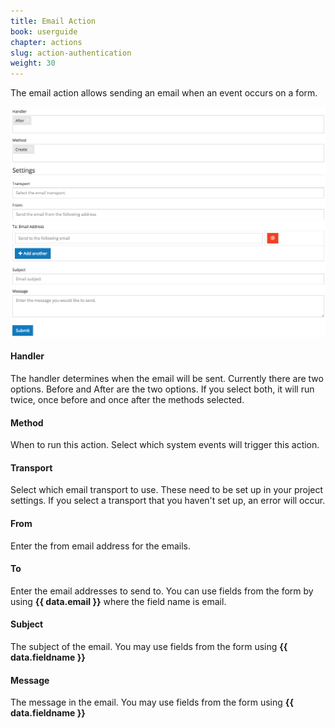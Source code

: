 ```yaml
---
title: Email Action
book: userguide
chapter: actions
slug: action-authentication
weight: 30
---
```

<p>The email action allows sending an email when an event occurs on a form.</p>
<img src="/assets/img/action-email.png">
<h4>Handler</h4>
<p>The handler determines when the email will be sent. Currently there are two options. Before and After are the two options. If you select both, it will run twice, once before and once after the methods selected.</p>
<h4>Method</h4>
<p>When to run this action. Select which system events will trigger this action.</p>
<h4>Transport</h4>
<p>Select which email transport to use. These need to be set up in your project settings. If you select a transport that you haven't set up, an error will occur.</p>
<h4>From</h4>
<p>Enter the from email address for the emails.</p>
<h4>To</h4>
<p>Enter the email addresses to send to. You can use fields from the form by using <strong>{{ data.email }}</strong> where the field name is email.</p>
<h4>Subject</h4>
<p>The subject of the email. You may use fields from the form using <strong>{{ data.fieldname }}</strong></p>
<h4>Message</h4>
<p>The message in the email. You may use fields from the form using <strong>{{ data.fieldname }}</strong></p>
